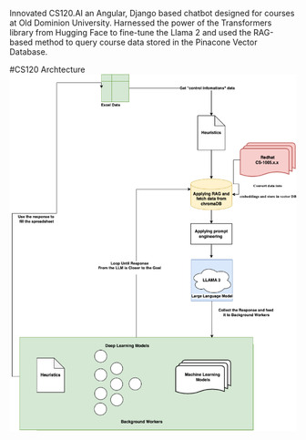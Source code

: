 Innovated CS120.AI an Angular, Django based chatbot designed for courses at Old Dominion University.
Harnessed the power of the Transformers library from Hugging Face to fine-tune the Llama 2 and used the RAG-based
method to query course data stored in the Pinacone Vector Database.

#CS120 Archtecture
![CS120 Archtecture](https://github.com/manoharvellala/CS120AI/blob/main/NISTSP%20ac%20extract%20flowchart.drawio.png)
